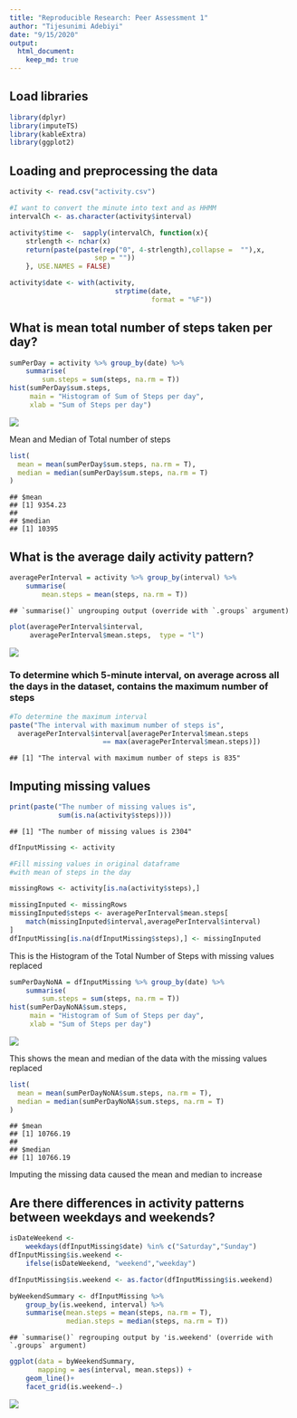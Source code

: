 ```yaml
---
title: "Reproducible Research: Peer Assessment 1"
author: "Tijesunimi Adebiyi"
date: "9/15/2020"
output: 
  html_document:
    keep_md: true
---
```





## Load libraries  

```r
library(dplyr)
library(imputeTS)
library(kableExtra)
library(ggplot2)
```


## Loading and preprocessing the data  

```r
activity <- read.csv("activity.csv")

#I want to convert the minute into text and as HHMM
intervalCh <- as.character(activity$interval)

activity$time <-  sapply(intervalCh, function(x){
    strlength <- nchar(x)
    return(paste(paste(rep("0", 4-strlength),collapse =  ""),x, 
                     sep = ""))
    }, USE.NAMES = FALSE)

activity$date <- with(activity,
                          strptime(date,
                                   format = "%F"))
```



## What is mean total number of steps taken per day?  


```r
sumPerDay = activity %>% group_by(date) %>% 
    summarise(
        sum.steps = sum(steps, na.rm = T))
hist(sumPerDay$sum.steps,
     main = "Histogram of Sum of Steps per day",
     xlab = "Sum of Steps per day")
```

![](PA1_template_files/figure-html/unnamed-chunk-3-1.png)<!-- -->
  
Mean and Median of Total number of steps


```r
list(
  mean = mean(sumPerDay$sum.steps, na.rm = T),
  median = median(sumPerDay$sum.steps, na.rm = T)
)
```

```
## $mean
## [1] 9354.23
## 
## $median
## [1] 10395
```

## What is the average daily activity pattern?  

```r
averagePerInterval = activity %>% group_by(interval) %>% 
    summarise(
        mean.steps = mean(steps, na.rm = T))
```

```
## `summarise()` ungrouping output (override with `.groups` argument)
```

```r
plot(averagePerInterval$interval,
     averagePerInterval$mean.steps,  type = "l")
```

![](PA1_template_files/figure-html/unnamed-chunk-5-1.png)<!-- -->

### To determine which 5-minute interval, on average across all the days in the dataset, contains the maximum number of steps

```r
#To determine the maximum interval
paste("The interval with maximum number of steps is",
  averagePerInterval$interval[averagePerInterval$mean.steps 
                       == max(averagePerInterval$mean.steps)])
```

```
## [1] "The interval with maximum number of steps is 835"
```



## Imputing missing values  

```r
print(paste("The number of missing values is", 
            sum(is.na(activity$steps))))
```

```
## [1] "The number of missing values is 2304"
```

```r
dfInputMissing <- activity

#Fill missing values in original dataframe
#with mean of steps in the day

missingRows <- activity[is.na(activity$steps),]

missingInputed <- missingRows
missingInputed$steps <- averagePerInterval$mean.steps[
    match(missingInputed$interval,averagePerInterval$interval)
]
dfInputMissing[is.na(dfInputMissing$steps),] <- missingInputed
```
  
  
    
This is the Histogram of the Total Number of Steps with missing values replaced   
  
  

```r
sumPerDayNoNA = dfInputMissing %>% group_by(date) %>% 
    summarise(
        sum.steps = sum(steps, na.rm = T))
hist(sumPerDayNoNA$sum.steps,
     main = "Histogram of Sum of Steps per day",
     xlab = "Sum of Steps per day")
```

![](PA1_template_files/figure-html/unnamed-chunk-8-1.png)<!-- -->

  
This shows the mean and median of the data with the missing values replaced  

```r
list(
  mean = mean(sumPerDayNoNA$sum.steps, na.rm = T),
  median = median(sumPerDayNoNA$sum.steps, na.rm = T)
)
```

```
## $mean
## [1] 10766.19
## 
## $median
## [1] 10766.19
```
  
  
Imputing the missing data caused the mean and median to increase  
  
  

## Are there differences in activity patterns between weekdays and weekends?  

```r
isDateWeekend <- 
    weekdays(dfInputMissing$date) %in% c("Saturday","Sunday")
dfInputMissing$is.weekend <- 
    ifelse(isDateWeekend, "weekend","weekday")

dfInputMissing$is.weekend <- as.factor(dfInputMissing$is.weekend)

byWeekendSummary <- dfInputMissing %>%
    group_by(is.weekend, interval) %>% 
    summarise(mean.steps = mean(steps, na.rm = T),
              median.steps = median(steps, na.rm = T))
```

```
## `summarise()` regrouping output by 'is.weekend' (override with `.groups` argument)
```

```r
ggplot(data = byWeekendSummary, 
       mapping = aes(interval, mean.steps)) +
    geom_line()+
    facet_grid(is.weekend~.)
```

![](PA1_template_files/figure-html/unnamed-chunk-10-1.png)<!-- -->




